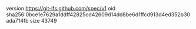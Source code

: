 version https://git-lfs.github.com/spec/v1
oid sha256:0bce1e7629a1ddff42825cd42609d14dd8be6d1ffcd913d4ed352b30ada714fb
size 43749
